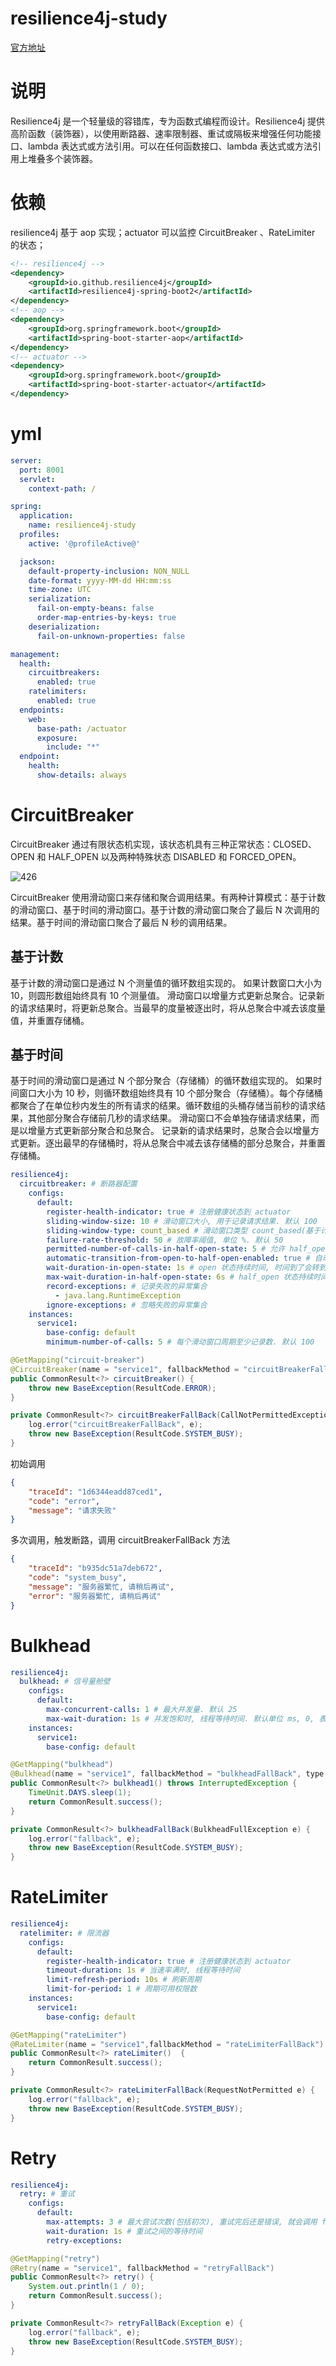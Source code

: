 <h1>resilience4j-study</h1>

[官方地址](https://resilience4j.readme.io/)

# 说明

Resilience4j 是一个轻量级的容错库，专为函数式编程而设计。Resilience4j 提供高阶函数（装饰器），以使用断路器、速率限制器、重试或隔板来增强任何功能接口、lambda 表达式或方法引用。可以在任何函数接口、lambda 表达式或方法引用上堆叠多个装饰器。

# 依赖

resilience4j 基于 aop 实现；actuator 可以监控 CircuitBreaker 、RateLimiter 的状态；

```xml
<!-- resilience4j -->
<dependency>
    <groupId>io.github.resilience4j</groupId>
    <artifactId>resilience4j-spring-boot2</artifactId>
</dependency>
<!-- aop -->
<dependency>
    <groupId>org.springframework.boot</groupId>
    <artifactId>spring-boot-starter-aop</artifactId>
</dependency>
<!-- actuator -->
<dependency>
    <groupId>org.springframework.boot</groupId>
    <artifactId>spring-boot-starter-actuator</artifactId>
</dependency>
```

# yml

```yaml
server:
  port: 8001
  servlet:
    context-path: /

spring:
  application:
    name: resilience4j-study
  profiles:
    active: '@profileActive@'

  jackson:
    default-property-inclusion: NON_NULL
    date-format: yyyy-MM-dd HH:mm:ss
    time-zone: UTC
    serialization:
      fail-on-empty-beans: false
      order-map-entries-by-keys: true
    deserialization:
      fail-on-unknown-properties: false

management:
  health:
    circuitbreakers:
      enabled: true
    ratelimiters:
      enabled: true
  endpoints:
    web:
      base-path: /actuator
      exposure:
        include: "*"
  endpoint:
    health:
      show-details: always
```

# CircuitBreaker 

CircuitBreaker 通过有限状态机实现，该状态机具有三种正常状态：CLOSED、OPEN 和 HALF_OPEN 以及两种特殊状态 DISABLED 和 FORCED_OPEN。

![426](1-picture/39cdd54-state_machine.jpg)

CircuitBreaker 使用滑动窗口来存储和聚合调用结果。有两种计算模式：基于计数的滑动窗口、基于时间的滑动窗口。基于计数的滑动窗口聚合了最后 N 次调用的结果。基于时间的滑动窗口聚合了最后 N 秒的调用结果。

## 基于计数

基于计数的滑动窗口是通过 N 个测量值的循环数组实现的。
如果计数窗口大小为 10，则圆形数组始终具有 10 个测量值。
滑动窗口以增量方式更新总聚合。记录新的请求结果时，将更新总聚合。当最早的度量被逐出时，将从总聚合中减去该度量值，并重置存储桶。

## 基于时间

基于时间的滑动窗口是通过 N 个部分聚合（存储桶）的循环数组实现的。
如果时间窗口大小为 10 秒，则循环数组始终具有 10 个部分聚合（存储桶）。每个存储桶都聚合了在单位秒内发生的所有请求的结果。循环数组的头桶存储当前秒的请求结果，其他部分聚合存储前几秒的请求结果。
滑动窗口不会单独存储请求结果，而是以增量方式更新部分聚合和总聚合。
记录新的请求结果时，总聚合会以增量方式更新。逐出最早的存储桶时，将从总聚合中减去该存储桶的部分总聚合，并重置存储桶。

```yaml
resilience4j:
  circuitbreaker: # 断路器配置
    configs:
      default:
        register-health-indicator: true # 注册健康状态到 actuator
        sliding-window-size: 10 # 滑动窗口大小, 用于记录请求结果. 默认 100
        sliding-window-type: count_based # 滑动窗口类型 count_based(基于计数)/time_based(基于时间, 单位 s). 默认 count_based
        failure-rate-threshold: 50 # 故障率阈值, 单位 %. 默认 50
        permitted-number-of-calls-in-half-open-state: 5 # 允许 half_open 状态请求次数. 默认 10
        automatic-transition-from-open-to-half-open-enabled: true # 自动从 open 状态转到 half_open 状态. 默认 false
        wait-duration-in-open-state: 1s # open 状态持续时间, 时间到了会转到 half_open 状态. 默认单位 ms,  60000
        max-wait-duration-in-half-open-state: 6s # half_open 状态持续时间, 时间到了还没转为 closed 状态, 就会转到 open 状态. 默认单位 ms, 0, 表示无限等待
        record-exceptions: # 记录失败的异常集合
          - java.lang.RuntimeException
        ignore-exceptions: # 忽略失败的异常集合
    instances:
      service1:
        base-config: default
        minimum-number-of-calls: 5 # 每个滑动窗口周期至少记录数. 默认 100
```

```java
@GetMapping("circuit-breaker")
@CircuitBreaker(name = "service1", fallbackMethod = "circuitBreakerFallBack")
public CommonResult<?> circuitBreaker() {
    throw new BaseException(ResultCode.ERROR);
}

private CommonResult<?> circuitBreakerFallBack(CallNotPermittedException e) {
    log.error("circuitBreakerFallBack", e);
    throw new BaseException(ResultCode.SYSTEM_BUSY);
}
```

初始调用

```json
{
	"traceId": "1d6344eadd87ced1",
	"code": "error",
	"message": "请求失败"
}
```

多次调用，触发断路，调用 circuitBreakerFallBack 方法

```json
{
	"traceId": "b935dc51a7deb672",
	"code": "system_busy",
	"message": "服务器繁忙, 请稍后再试",
	"error": "服务器繁忙, 请稍后再试"
}
```

# Bulkhead

```yaml
resilience4j:
  bulkhead: # 信号量舱壁
    configs:
      default:
        max-concurrent-calls: 1 # 最大并发量. 默认 25
        max-wait-duration: 1s # 并发饱和时, 线程等待时间. 默认单位 ms, 0, 表示不等待
    instances:
      service1:
        base-config: default
```

```java
@GetMapping("bulkhead")
@Bulkhead(name = "service1", fallbackMethod = "bulkheadFallBack", type = Bulkhead.Type.SEMAPHORE)
public CommonResult<?> bulkhead1() throws InterruptedException {
    TimeUnit.DAYS.sleep(1);
    return CommonResult.success();
}

private CommonResult<?> bulkheadFallBack(BulkheadFullException e) {
    log.error("fallback", e);
    throw new BaseException(ResultCode.SYSTEM_BUSY);
}
```

# RateLimiter

```yaml
resilience4j:
  ratelimiter: # 限流器
    configs:
      default:
        register-health-indicator: true # 注册健康状态到 actuator
        timeout-duration: 1s # 当速率满时, 线程等待时间
        limit-refresh-period: 10s # 刷新周期
        limit-for-period: 1 # 周期可用权限数
    instances:
      service1:
        base-config: default
```

```java
@GetMapping("rateLimiter")
@RateLimiter(name = "service1",fallbackMethod = "rateLimiterFallBack")
public CommonResult<?> rateLimiter()  {
    return CommonResult.success();
}

private CommonResult<?> rateLimiterFallBack(RequestNotPermitted e) {
    log.error("fallback", e);
    throw new BaseException(ResultCode.SYSTEM_BUSY);
}
```

# Retry

```yaml
resilience4j:
  retry: # 重试
    configs:
      default:
        max-attempts: 3 # 最大尝试次数(包括初次), 重试完后还是错误, 就会调用 fallbackMethod
        wait-duration: 1s # 重试之间的等待时间
        retry-exceptions:
```

```java
@GetMapping("retry")
@Retry(name = "service1", fallbackMethod = "retryFallBack")
public CommonResult<?> retry() {
    System.out.println(1 / 0);
    return CommonResult.success();
}

private CommonResult<?> retryFallBack(Exception e) {
    log.error("fallback", e);
    throw new BaseException(ResultCode.SYSTEM_BUSY);
}
```
